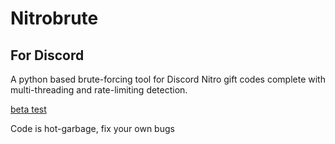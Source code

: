 # Nitrobrute
## For Discord
A python based brute-forcing tool for Discord Nitro gift codes complete with multi-threading and rate-limiting detection.

[beta test](https://i.imgur.com/87jLPgt.png)

Code is hot-garbage, fix your own bugs

